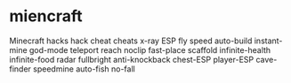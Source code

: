 # miencraft
Minecraft hacks hack cheat cheats x-ray ESP fly speed auto-build instant-mine god-mode teleport reach noclip fast-place scaffold infinite-health infinite-food radar fullbright anti-knockback chest-ESP player-ESP cave-finder speedmine auto-fish no-fall
